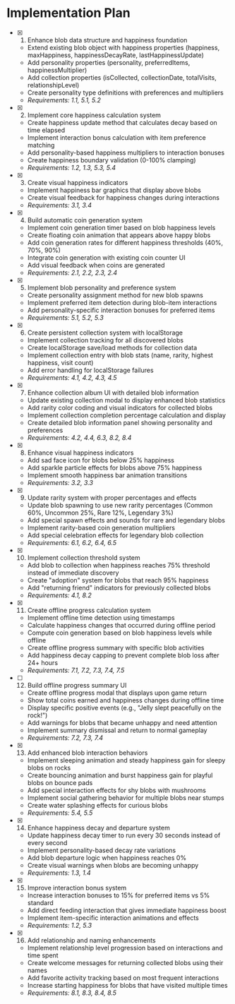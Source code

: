 # Implementation Plan

- [x] 1. Enhance blob data structure and happiness foundation

  - Extend existing blob object with happiness properties (happiness, maxHappiness, happinessDecayRate, lastHappinessUpdate)
  - Add personality properties (personality, preferredItems, happinessMultiplier)
  - Add collection properties (isCollected, collectionDate, totalVisits, relationshipLevel)
  - Create personality type definitions with preferences and multipliers
  - _Requirements: 1.1, 5.1, 5.2_

- [x] 2. Implement core happiness calculation system

  - Create happiness update method that calculates decay based on time elapsed
  - Implement interaction bonus calculation with item preference matching
  - Add personality-based happiness multipliers to interaction bonuses
  - Create happiness boundary validation (0-100% clamping)
  - _Requirements: 1.2, 1.3, 5.3, 5.4_

- [x] 3. Create visual happiness indicators

  - Implement happiness bar graphics that display above blobs
  - Create visual feedback for happiness changes during interactions
  - _Requirements: 3.1, 3.4_

- [x] 4. Build automatic coin generation system

  - Implement coin generation timer based on blob happiness levels
  - Create floating coin animation that appears above happy blobs
  - Add coin generation rates for different happiness thresholds (40%, 70%, 90%)
  - Integrate coin generation with existing coin counter UI
  - Add visual feedback when coins are generated
  - _Requirements: 2.1, 2.2, 2.3, 2.4_

- [x] 5. Implement blob personality and preference system

  - Create personality assignment method for new blob spawns
  - Implement preferred item detection during blob-item interactions
  - Add personality-specific interaction bonuses for preferred items
  - _Requirements: 5.1, 5.2, 5.3_

- [x] 6. Create persistent collection system with localStorage

  - Implement collection tracking for all discovered blobs
  - Create localStorage save/load methods for collection data
  - Implement collection entry with blob stats (name, rarity, highest happiness, visit count)
  - Add error handling for localStorage failures
  - _Requirements: 4.1, 4.2, 4.3, 4.5_

- [x] 7. Enhance collection album UI with detailed blob information

  - Update existing collection modal to display enhanced blob statistics
  - Add rarity color coding and visual indicators for collected blobs
  - Implement collection completion percentage calculation and display
  - Create detailed blob information panel showing personality and preferences
  - _Requirements: 4.2, 4.4, 6.3, 8.2, 8.4_

- [x] 8. Enhance visual happiness indicators

  - Add sad face icon for blobs below 25% happiness
  - Add sparkle particle effects for blobs above 75% happiness
  - Implement smooth happiness bar animation transitions
  - _Requirements: 3.2, 3.3_

- [x] 9. Update rarity system with proper percentages and effects

  - Update blob spawning to use new rarity percentages (Common 60%, Uncommon 25%, Rare 12%, Legendary 3%)
  - Add special spawn effects and sounds for rare and legendary blobs
  - Implement rarity-based coin generation multipliers
  - Add special celebration effects for legendary blob collection
  - _Requirements: 6.1, 6.2, 6.4, 6.5_

- [x] 10. Implement collection threshold system

  - Add blob to collection when happiness reaches 75% threshold instead of immediate discovery
  - Create "adoption" system for blobs that reach 95% happiness
  - Add "returning friend" indicators for previously collected blobs
  - _Requirements: 4.1, 8.2_

- [x] 11. Create offline progress calculation system

  - Implement offline time detection using timestamps
  - Calculate happiness changes that occurred during offline period
  - Compute coin generation based on blob happiness levels while offline
  - Create offline progress summary with specific blob activities
  - Add happiness decay capping to prevent complete blob loss after 24+ hours
  - _Requirements: 7.1, 7.2, 7.3, 7.4, 7.5_

- [ ] 12. Build offline progress summary UI

  - Create offline progress modal that displays upon game return
  - Show total coins earned and happiness changes during offline time
  - Display specific positive events (e.g., "Jelly slept peacefully on the rock!")
  - Add warnings for blobs that became unhappy and need attention
  - Implement summary dismissal and return to normal gameplay
  - _Requirements: 7.2, 7.3, 7.4_

- [x] 13. Add enhanced blob interaction behaviors

  - Implement sleeping animation and steady happiness gain for sleepy blobs on rocks
  - Create bouncing animation and burst happiness gain for playful blobs on bounce pads
  - Add special interaction effects for shy blobs with mushrooms
  - Implement social gathering behavior for multiple blobs near stumps
  - Create water splashing effects for curious blobs
  - _Requirements: 5.4, 5.5_

- [x] 14. Enhance happiness decay and departure system

  - Update happiness decay timer to run every 30 seconds instead of every second
  - Implement personality-based decay rate variations
  - Add blob departure logic when happiness reaches 0%
  - Create visual warnings when blobs are becoming unhappy
  - _Requirements: 1.3, 1.4_

- [x] 15. Improve interaction bonus system

  - Increase interaction bonuses to 15% for preferred items vs 5% standard
  - Add direct feeding interaction that gives immediate happiness boost
  - Implement item-specific interaction animations and effects
  - _Requirements: 1.2, 5.3_

- [x] 16. Add relationship and naming enhancements
  - Implement relationship level progression based on interactions and time spent
  - Create welcome messages for returning collected blobs using their names
  - Add favorite activity tracking based on most frequent interactions
  - Increase starting happiness for blobs that have visited multiple times
  - _Requirements: 8.1, 8.3, 8.4, 8.5_
